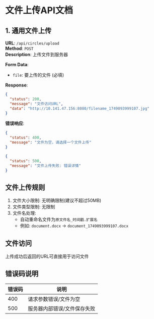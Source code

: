 # 文件上传API文档

## 1. 通用文件上传

**URL**: `/api/circles/upload`  
**Method**: `POST`  
**Description**: 上传文件到服务器

**Form Data**:
- `file`: 要上传的文件 (必填)

**Response**:
```json
{
  "status": 200,
  "message": "文件访问URL",
  "data": "http://10.141.47.156:8080/filename_1749093999107.jpg"
}
```

**错误响应**:
```json
{
  "status": 400,
  "message": "文件为空，请选择一个文件上传"
}
```

```json
{
  "status": 500,
  "message": "文件上传失败: 错误详情"
}
```

## 文件上传规则
1. 文件大小限制: 无明确限制(建议不超过50MB)
2. 文件类型限制: 无限制
3. 文件名处理: 
   - 自动重命名文件为`原文件名_时间戳.扩展名`
   - 例如: `document.docx` → `document_1749093999107.docx`

## 文件访问
上传成功后返回的URL可直接用于访问文件

## 错误码说明
| 错误码 | 说明             |
|-----|----------------|
| 400 | 请求参数错误/文件为空    |
| 500 | 服务器内部错误/文件保存失败 |
